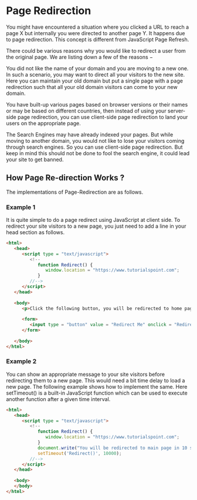 # Page Redirection
You might have encountered a situation where you clicked a URL to reach a page X but internally you were directed to another page Y. It happens due to page redirection. This concept is different from JavaScript Page Refresh.

There could be various reasons why you would like to redirect a user from the original page. We are listing down a few of the reasons −

You did not like the name of your domain and you are moving to a new one. In such a scenario, you may want to direct all your visitors to the new site. Here you can maintain your old domain but put a single page with a page redirection such that all your old domain visitors can come to your new domain.

You have built-up various pages based on browser versions or their names or may be based on different countries, then instead of using your server-side page redirection, you can use client-side page redirection to land your users on the appropriate page.

The Search Engines may have already indexed your pages. But while moving to another domain, you would not like to lose your visitors coming through search engines. So you can use client-side page redirection. But keep in mind this should not be done to fool the search engine, it could lead your site to get banned.

## How Page Re-direction Works ?
The implementations of Page-Redirection are as follows.

### Example 1
It is quite simple to do a page redirect using JavaScript at client side. To redirect your site visitors to a new page, you just need to add a line in your head section as follows.

```html 
<html>
   <head>
      <script type = "text/javascript">
         <!--
            function Redirect() {
               window.location = "https://www.tutorialspoint.com";
            }
         //-->
      </script>
   </head>
   
   <body>
      <p>Click the following button, you will be redirected to home page.</p>
      
      <form>
         <input type = "button" value = "Redirect Me" onclick = "Redirect();" />
      </form>
      
   </body>
</html>
```
### Example 2
You can show an appropriate message to your site visitors before redirecting them to a new page. This would need a bit time delay to load a new page. The following example shows how to implement the same. Here setTimeout() is a built-in JavaScript function which can be used to execute another function after a given time interval.

```html 
<html>
   <head>
      <script type = "text/javascript">
         <!--
            function Redirect() {
               window.location = "https://www.tutorialspoint.com";
            }            
            document.write("You will be redirected to main page in 10 sec.");
            setTimeout('Redirect()', 10000);
         //-->
      </script>
   </head>
   
   <body>
   </body>
</html>
```
